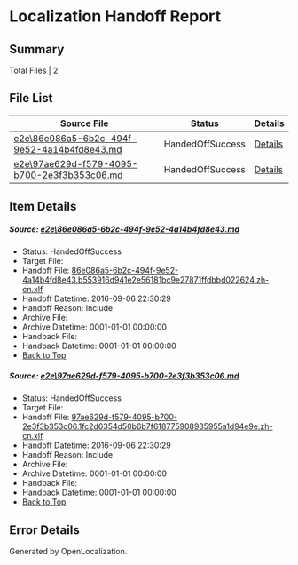 # <a name='report-top'></a> Localization Handoff Report

## Summary
 Total Files | 2

## File List
 Source File | Status | Details 
 ----------- | ------ | ------- 
 [e2e\86e086a5-6b2c-494f-9e52-4a14b4fd8e43.md](https://github.com/OpenLocalizationTestOrg/ol-test0/blob/d47c1696de41b50cad0d033e3caf6c6d4bfcb8ef/e2e/86e086a5-6b2c-494f-9e52-4a14b4fd8e43.md) | HandedOffSuccess | [Details](#d690b7be187a21ed3c5f32998ee053bfaf6d045f1)
 [e2e\97ae629d-f579-4095-b700-2e3f3b353c06.md](https://github.com/OpenLocalizationTestOrg/ol-test0/blob/d47c1696de41b50cad0d033e3caf6c6d4bfcb8ef/e2e/97ae629d-f579-4095-b700-2e3f3b353c06.md) | HandedOffSuccess | [Details](#10bcbb8f978d7ae5be6eb0b7df03b52ca2e10c882)

## Item Details
##### <a name='d690b7be187a21ed3c5f32998ee053bfaf6d045f1'></a> Source: [e2e\86e086a5-6b2c-494f-9e52-4a14b4fd8e43.md](https://github.com/OpenLocalizationTestOrg/ol-test0/blob/d47c1696de41b50cad0d033e3caf6c6d4bfcb8ef/e2e/86e086a5-6b2c-494f-9e52-4a14b4fd8e43.md)
* Status: HandedOffSuccess
* Target File: 
* Handoff File: [86e086a5-6b2c-494f-9e52-4a14b4fd8e43.b553916d941e2e56181bc9e27871ffdbbd022624.zh-cn.xlf](https://github.com/OpenLocalizationTestOrg/ol-test0-handoff/blob/2853ccb9c276204bb97d21b288963cb47f9841b7/ol-handoff/OpenLocalizationTestOrg/ol-test0-zhcn/ci/ht/86e086a5-6b2c-494f-9e52-4a14b4fd8e43.b553916d941e2e56181bc9e27871ffdbbd022624.zh-cn.xlf)
* Handoff Datetime: 2016-09-06 22:30:29
* Handoff Reason: Include
* Archive File: 
* Archive Datetime: 0001-01-01 00:00:00
* Handback File: 
* Handback Datetime: 0001-01-01 00:00:00
* [Back to Top](#report-top)

##### <a name='10bcbb8f978d7ae5be6eb0b7df03b52ca2e10c882'></a> Source: [e2e\97ae629d-f579-4095-b700-2e3f3b353c06.md](https://github.com/OpenLocalizationTestOrg/ol-test0/blob/d47c1696de41b50cad0d033e3caf6c6d4bfcb8ef/e2e/97ae629d-f579-4095-b700-2e3f3b353c06.md)
* Status: HandedOffSuccess
* Target File: 
* Handoff File: [97ae629d-f579-4095-b700-2e3f3b353c06.1fc2d6354d50b6b7f618775908935955a1d94e9e.zh-cn.xlf](https://github.com/OpenLocalizationTestOrg/ol-test0-handoff/blob/2853ccb9c276204bb97d21b288963cb47f9841b7/ol-handoff/OpenLocalizationTestOrg/ol-test0-zhcn/ci/ht/97ae629d-f579-4095-b700-2e3f3b353c06.1fc2d6354d50b6b7f618775908935955a1d94e9e.zh-cn.xlf)
* Handoff Datetime: 2016-09-06 22:30:29
* Handoff Reason: Include
* Archive File: 
* Archive Datetime: 0001-01-01 00:00:00
* Handback File: 
* Handback Datetime: 0001-01-01 00:00:00
* [Back to Top](#report-top)


## Error Details

Generated by OpenLocalization.
